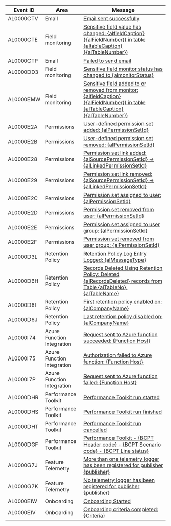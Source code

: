 | Event ID | Area | Message |
|----------|-------------|-----------------|
|AL0000CTV|Email|[Email sent successfully](../administration/telemetry-email-trace.md#success)|
| AL0000CTE | Field monitoring  | [Sensitive field value has changed: {alfieldCaption} ({alFieldNumber}) in table {altableCaption} ({alTableNumber})](../administration/telemetry-field-monitoring-trace.md#changed) |
|AL0000CTP|Email|[Failed to send email](../administration/telemetry-email-trace.md#failed)|
| AL0000DD3 | Field monitoring | [Sensitive field monitor status has changed to {almonitorStatus}](../administration/telemetry-field-monitoring-trace.md#status) |
|AL0000EMW|Field monitoring |[Sensitive field added to or removed from monitor: {alfieldCaption} ({alFieldNumber}) in table {alTableCaption} ({alTableNumber})](../administration/telemetry-field-monitoring-trace.md#added)|
|AL0000E2A|Permissions|[User-defined permission set added: {alPermissionSetId}](../administration/telemetry-permission-changes-trace.md#setadded)|
|AL0000E2B|Permissions|[User-defined permission set removed: {alPermissionSetId}](../administration/telemetry-permission-changes-trace.md#setremoved)|
|AL0000E28 |Permissions|[Permission set link added: {alSourcePermissionSetId} -> {alLinkedPermissionSetId}](../administration/telemetry-permission-changes-trace.md#linkadded)|
|AL0000E29 |Permissions|[Permission set link removed: {alSourcePermissionSetId} -> {alLinkedPermissionSetId}](../administration/telemetry-permission-changes-trace.md#linkremoved)|
|AL0000E2C |Permissions|[Permission set assigned to user: {alPermissionSetId}](../administration/telemetry-permission-changes-trace.md#assigneduser)|
|AL0000E2D |Permissions|[Permission set removed from user: {alPermissionSetId}](../administration/telemetry-permission-changes-trace.md#removeduser)|
|AL0000E2E |Permissions|[Permission set assigned to user group: {alPermissionSetId}](../administration/telemetry-permission-changes-trace.md#assignedusergroup)|
|AL0000E2F |Permissions|[Permission set removed from user group: {alPermissionSetId}](../administration/telemetry-permission-changes-trace.md#removedusergroup)|
|AL0000D3L |Retention Policy |[Retention Policy Log Entry Logged: {alMessageType}](../administration/telemetry-retention-policy-trace.md#info)|
|AL0000D6H |Retention Policy|[Records Deleted Using Retention Policy: Deleted {alRecordsDeleted} records from Table {alTableNo}, {alTableName}](../administration/telemetry-retention-policy-trace.md#deleted)|
|AL0000D6I|Retention Policy|[First retention policy enabled on: {alCompanyName}](../administration/telemetry-retention-policy-trace.md#first)|
|AL0000D6J|	Retention Policy|[Last retention policy disabled on: {alCompanyName}](../administration/telemetry-retention-policy-trace.md#last)|
|AL0000I74|	Azure Function Integration |[Request sent to Azure function succeeded: {Function Host}](../administration/telemetry-azure-function-integration-trace.md)|
|AL0000I75|	Azure Function Integration |[Authorization failed to Azure function: {Function Host}](../administration/telemetry-azure-function-integration-trace.md)|
|AL0000I7P|	Azure Function Integration |[Request sent to Azure function failed: {Function Host}](../administration/telemetry-azure-function-integration-trace.md)|
|AL0000DHR|	Performance Toolkit |[Performance Toolkit run started](../administration/telemetry-performance-toolkit-trace.md#started)|
|AL0000DHS|	Performance Toolkit |[Performance Toolkit run finished](../administration/telemetry-performance-toolkit-trace.md#completed)|
|AL0000DHT|	Performance Toolkit |[Performance Toolkit run cancelled](../administration/telemetry-performance-toolkit-trace.md#cancelled)|
|AL0000DGF|	Performance Toolkit |[Performance Toolkit - {BCPT Header code} - {BCPT Scenario code} - {BCPT Line status}](../administration/telemetry-performance-toolkit-trace.md#scenario)|
|AL0000G7J|	Feature Telemetry |[More than one telemetry logger has been registered for publisher {publisher}](../administration/telemetry-feature-telemetry.md#multipleloggers)|
|AL0000G7K|	Feature Telemetry |[No telemetry logger has been registered for publisher {publisher}](../administration/telemetry-feature-telemetry.md#nologger)|
|AL0000EIW|Onboarding|[Onboarding Started](../administration/telemetry-onboarding-trace.md#started)|
|AL0000EIV|Onboarding|[Onboarding criteria completed: {Criteria}](../administration/telemetry-onboarding-trace.md#CriteriaCompleted)|